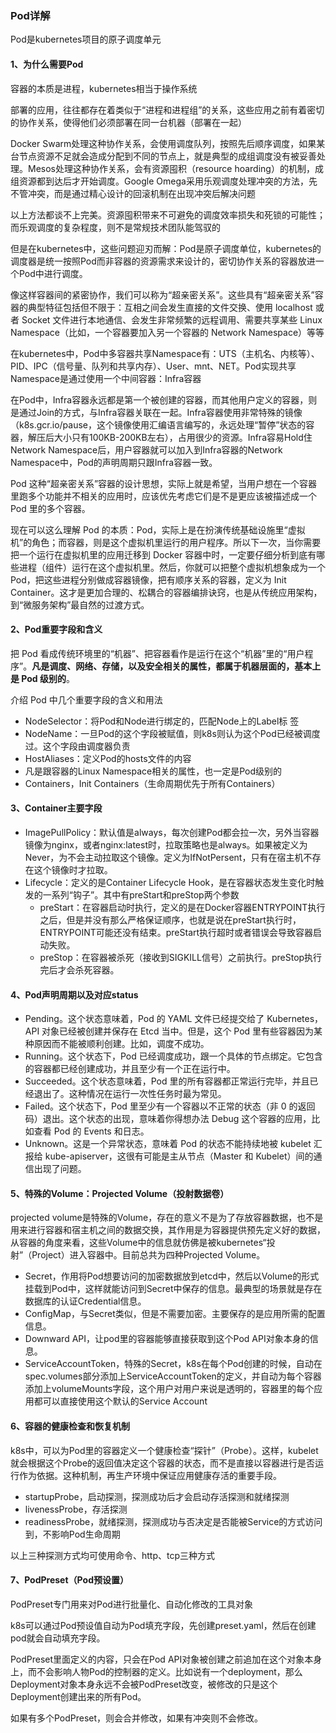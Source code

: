 ### Pod详解

Pod是kubernetes项目的原子调度单元

#### 1、为什么需要Pod

容器的本质是进程，kubernetes相当于操作系统

部署的应用，往往都存在着类似于“进程和进程组”的关系，这些应用之前有着密切的协作关系，使得他们必须部署在同一台机器（部署在一起）

Docker Swarm处理这种协作关系，会使用调度队列，按照先后顺序调度，如果某台节点资源不足就会造成分配到不同的节点上，就是典型的成组调度没有被妥善处理。Mesos处理这种协作关系，会有资源囤积（resource hoarding）的机制，成组资源都到达后才开始调度。Google Omega采用乐观调度处理冲突的方法，先不管冲突，而是通过精心设计的回滚机制在出现冲突后解决问题

以上方法都谈不上完美。资源囤积带来不可避免的调度效率损失和死锁的可能性；而乐观调度的复杂程度，则不是常规技术团队能驾驭的

但是在kubernetes中，这些问题迎刃而解：Pod是原子调度单位，kubernetes的调度器是统一按照Pod而非容器的资源需求来设计的，密切协作关系的容器放进一个Pod中进行调度。

像这样容器间的紧密协作，我们可以称为“超亲密关系”。这些具有“超亲密关系”容器的典型特征包括但不限于：互相之间会发生直接的文件交换、使用 localhost 或者 Socket 文件进行本地通信、会发生非常频繁的远程调用、需要共享某些 Linux Namespace（比如，一个容器要加入另一个容器的 Network Namespace）等等

在kubernetes中，Pod中多容器共享Namespace有：UTS（主机名、内核等）、PID、IPC（信号量、队列和共享内存）、User、mnt、NET。Pod实现共享Namespace是通过使用一个中间容器：Infra容器

在Pod中，Infra容器永远都是第一个被创建的容器，而其他用户定义的容器，则是通过Join的方式，与Infra容器关联在一起。Infra容器使用非常特殊的镜像（k8s.gcr.io/pause，这个镜像使用汇编语言编写的，永远处理“暂停”状态的容器，解压后大小只有100KB-200KB左右），占用很少的资源。Infra容易Hold住Network Namespace后，用户容器就可以加入到Infra容器的Network Namespace中，Pod的声明周期只跟Infra容器一致。

Pod 这种“超亲密关系”容器的设计思想，实际上就是希望，当用户想在一个容器里跑多个功能并不相关的应用时，应该优先考虑它们是不是更应该被描述成一个 Pod 里的多个容器。

现在可以这么理解 Pod 的本质：Pod，实际上是在扮演传统基础设施里“虚拟机”的角色；而容器，则是这个虚拟机里运行的用户程序。所以下一次，当你需要把一个运行在虚拟机里的应用迁移到 Docker 容器中时，一定要仔细分析到底有哪些进程（组件）运行在这个虚拟机里。然后，你就可以把整个虚拟机想象成为一个 Pod，把这些进程分别做成容器镜像，把有顺序关系的容器，定义为 Init Container。这才是更加合理的、松耦合的容器编排诀窍，也是从传统应用架构，到“微服务架构”最自然的过渡方式。

#### 2、Pod重要字段和含义

把 Pod 看成传统环境里的“机器”、把容器看作是运行在这个“机器”里的“用户程序”。**凡是调度、网络、存储，以及安全相关的属性，都属于机器层面的，基本上是 Pod 级别的**。

介绍 Pod 中几个重要字段的含义和用法

- NodeSelector：将Pod和Node进行绑定的，匹配Node上的Label标 签
- NodeName：一旦Pod的这个字段被赋值，则k8s则认为这个Pod已经被调度过。这个字段由调度器负责
- HostAliases：定义Pod的hosts文件的内容
- 凡是跟容器的Linux Namespace相关的属性，也一定是Pod级别的
- Containers，Init Containers（生命周期优先于所有Containers）

#### 3、Container主要字段

- ImagePullPolicy：默认值是always，每次创建Pod都会拉一次，另外当容器镜像为nginx，或者nginx:latest时，拉取策略也是always。如果被定义为Never，为不会主动拉取这个镜像。定义为IfNotPersent，只有在宿主机不存在这个镜像时才拉取。
- Lifecycle：定义的是Container Lifecycle Hook，是在容器状态发生变化时触发的一系列“钩子”。其中有preStart和preStop两个参数
  - preStart：在容器启动时执行，定义的是在Docker容器ENTRYPOINT执行之后，但是并没有那么严格保证顺序，也就是说在preStart执行时，ENTRYPOINT可能还没有结束。preStart执行超时或者错误会导致容器启动失败。
  - preStop：在容器被杀死（接收到SIGKILL信号）之前执行。preStop执行完后才会杀死容器。

#### 4、Pod声明周期以及对应status

- Pending。这个状态意味着，Pod 的 YAML 文件已经提交给了 Kubernetes，API 对象已经被创建并保存在 Etcd 当中。但是，这个 Pod 里有些容器因为某种原因而不能被顺利创建。比如，调度不成功。
- Running。这个状态下，Pod 已经调度成功，跟一个具体的节点绑定。它包含的容器都已经创建成功，并且至少有一个正在运行中。
- Succeeded。这个状态意味着，Pod 里的所有容器都正常运行完毕，并且已经退出了。这种情况在运行一次性任务时最为常见。
- Failed。这个状态下，Pod 里至少有一个容器以不正常的状态（非 0 的返回码）退出。这个状态的出现，意味着你得想办法 Debug 这个容器的应用，比如查看 Pod 的 Events 和日志。
- Unknown。这是一个异常状态，意味着 Pod 的状态不能持续地被 kubelet 汇报给 kube-apiserver，这很有可能是主从节点（Master 和 Kubelet）间的通信出现了问题。

#### 5、特殊的Volume：Projected Volume（投射数据卷）

projected volume是特殊的Volume，存在的意义不是为了存放容器数据，也不是用来进行容器和宿主机之间的数据交换，其作用是为容器提供预先定义好的数据，从容器的角度来看，这些Volume中的信息就仿佛是被kubernetes“投射”（Project）进入容器中。目前总共为四种Projected Volume。

- Secret，作用将Pod想要访问的加密数据放到etcd中，然后以Volume的形式挂载到Pod中，这样就能访问到Secret中保存的信息。最典型的场景就是存在数据库的认证Credential信息。
- ConfigMap，与Secret类似，但是不需要加密。主要保存的是应用所需的配置信息。
- Downward API，让pod里的容器能够直接获取到这个Pod API对象本身的信息。
- ServiceAccountToken，特殊的Secret，k8s在每个Pod创建的时候，自动在spec.volumes部分添加上ServiceAccountToken的定义，并自动为每个容器添加上volumeMounts字段，这个用户对用户来说是透明的，容器里的每个应用都可以直接使用这个默认的Service Account

#### 6、容器的健康检查和恢复机制

k8s中，可以为Pod里的容器定义一个健康检查“探针”（Probe）。这样，kubelet就会根据这个Probe的返回值决定这个容器的状态，而不是直接以容器进行是否运行作为依据。这种机制，再生产环境中保证应用健康存活的重要手段。

- startupProbe，启动探测，探测成功后才会启动存活探测和就绪探测
- livenessProbe，存活探测
- readinessProbe，就绪探测，探测成功与否决定是否能被Service的方式访问到，不影响Pod生命周期

以上三种探测方式均可使用命令、http、tcp三种方式

#### 7、PodPreset（Pod预设置）

PodPreset专门用来对Pod进行批量化、自动化修改的工具对象

k8s可以通过Pod预设值自动为Pod填充字段，先创建preset.yaml，然后在创建pod就会自动填充字段。

PodPreset里面定义的内容，只会在Pod API对象被创建之前追加在这个对象本身上，而不会影响人物Pod的控制器的定义。比如说有一个deployment，那么Deployment对象本身永远不会被PodPreset改变，被修改的只是这个Deployment创建出来的所有Pod。

如果有多个PodPreset，则会合并修改，如果有冲突则不会修改。